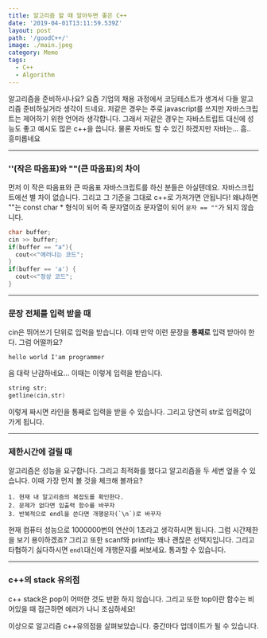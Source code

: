 ```yaml
---
title: 알고리즘 할 때 알아두면 좋은 C++
date: '2019-04-01T13:11:59.539Z'
layout: post
path: '/goodC++/'
image: ./main.jpeg
category: Memo
tags:
  - C++
  - Algorithm
---
```


알고리즘을 준비하시나요? 요즘 기업의 채용 과정에서 코딩테스트가 생겨서 다들 알고리즘 준비하실거라 생각이 드네요.
저같은 경우는 주로 javascript를 쓰지만 자바스크립트는 제어하기 위한 언어라 생각합니다. 그래서 저같은 경우는 자바스트립트 대신에 성능도 좋고 예시도 많은 c++을 씁니다.
물론 자바도 할 수 있긴 하겠지만 자바는... 흠.. 흥미롭네요

<!--more-->

---

### ''(작은 따옴표)와 ""(큰 따옴표)의 차이

먼저 이 작은 따옴표와 큰 따옴표 자바스크립트를 하신 분들은 아실텐데요. 자바스크립트에선 별 차이 없습니다. 그리고 그 기준을 그대로 c++로 가져가면 안됩니다! 왜냐하면 ""는 const char \* 형식이 되어 즉 문자열이죠 문자열이 되어 `문자 == ""`가 되지 않습니다.

```cpp
char buffer;
cin >> buffer;
if(buffer == "a"){
  cout<<"에러나는 코드";
}
if(buffer == 'a') {
  cout<<"정상 코드";
}
```

---

### 문장 전체를 입력 받을 때

cin은 뛰어쓰기 단위로 입력을 받습니다. 이때 만약 이런 문장을 <b>통째로</b> 입력 받아야 한다. 그럼 어떨까요?

```
hello world I'am programmer
```

음 대략 난감하네요... 이때는 이렇게 입력을 받습니다.

```cpp
string str;
getline(cin,str)
```

이렇게 짜시면 라인을 통째로 입력을 받을 수 있습니다. 그리고 당연히 str로 입력값이 가게 됩니다.

---

### 제한시간에 걸릴 때

알고리즘은 성능을 요구합니다. 그리고 최적화를 했다고 알고리즘을 두 세번 엎을 수 있습니다. 이때 가장 먼저 볼 것을 체크해 볼까요?

```
1. 현재 내 알고리즘의 복잡도를 확인한다.
2. 문제가 없다면 입출력 함수를 바꾸자
3. 반복적으로 endl을 쓴다면 개행문자(`\n`)로 바꾸자
```

현재 컴퓨터 성능으로 1000000번의 연산이 1초라고 생각하시면 됩니다. 그럼 시간제한을 보기 용이하겠죠?
그리고 또한 scanf와 printf는 꽤나 괜찮은 선택지입니다. 그리고 타협하기 싫다하시면 `endl`대신에 개행문자를 써보세요. 통과할 수 있습니다.

---

### c++의 stack 유의점

c++ stack은 pop이 어떠한 것도 반환 하지 않습니다. 그리고 또한 top이란 함수는 비어있을 때 접근하면 에러가 나니 조심하세요!

이상으로 알고리즘 c++유의점을 살펴보았습니다. 중간마다 업데이트가 될 수 있습니다.

